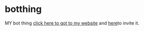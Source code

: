 # botthing
MY bot thing [click here to got to my website](https://paddycrack.com) and [here](https://discord.com/api/oauth2/authorize?client_id=916743866915389542&amp;permissions=8&amp;scope=applications.commands%20bot)to invite it.
